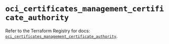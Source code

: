 # `oci_certificates_management_certificate_authority`

Refer to the Terraform Registry for docs: [`oci_certificates_management_certificate_authority`](https://registry.terraform.io/providers/hashicorp/oci/7.19.0/docs/resources/certificates_management_certificate_authority).
